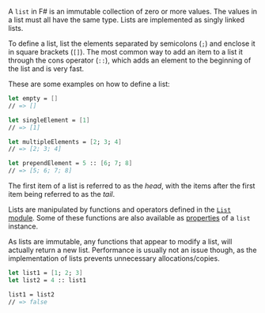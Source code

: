 A `list` in F# is an immutable collection of zero or more values. The values in a list must all have the same type. Lists are implemented as singly linked lists.

To define a list, list the elements separated by semicolons (`;`) and enclose it in square brackets (`[]`). The most common way to add an item to a list it through the cons operator (`::`), which adds an element to the beginning of the list and is very fast.

These are some examples on how to define a list:

```fsharp
let empty = []
// => []

let singleElement = [1]
// => [1]

let multipleElements = [2; 3; 4]
// => [2; 3; 4]

let prependElement = 5 :: [6; 7; 8]
// => [5; 6; 7; 8]
```

The first item of a list is referred to as the _head_, with the items after the first item being referred to as the _tail_.

Lists are manipulated by functions and operators defined in the [`List` module][module]. Some of these functions are also available as [properties][properties] of a `list` instance.

As lists are immutable, any functions that appear to modify a list, will actually return a new list. Performance is usually not an issue though, as the implementation of lists prevents unnecessary allocations/copies.

```fsharp
let list1 = [1; 2; 3]
let list2 = 4 :: list1

list1 = list2
// => false
```

[module]: https://msdn.microsoft.com/visualfsharpdocs/conceptual/collections.list-module-%5Bfsharp%5D?f=255&MSPPError=-2147217396
[properties]: https://docs.microsoft.com/en-us/dotnet/fsharp/language-reference/lists#properties
